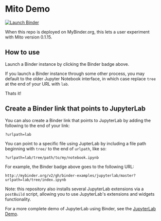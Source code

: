 # Mito Demo

[![Launch Binder](http://mybinder.org/badge_logo.svg)](https://mybinder.org/v2/gh/saga-vcs/mito-demo.git/master?urlpath=lab/tree/example/example.ipynb)

When this repo is deployed on MyBinder.org, this lets a user experiment with Mito version 0.1.15.

## How to use

Launch a Binder instance by clicking the Binder badge above.

If you launch a Binder instance through some other process, you may default to the older Jupyter Notebook interface, in which case replace `tree` at the end of your URL with `lab`.

Thats it!

## Create a Binder link that points to JupyterLab

You can also create a Binder link that points to JupyterLab by adding the following
to the end of your link:

`?urlpath=lab`

You can point to a specific file using JupterLab by including a file path
beginning with `tree/` to the end of `urlpath`, like so:

`?urlpath=lab/tree/path/to/my/notebook.ipynb`

For example, the Binder badge above goes to the following URL:

`http://mybinder.org/v2/gh/binder-examples/jupyterlab/master?urlpath=lab/tree/index.ipynb`

Note: this repository also installs several JupyterLab extensions via a `postBuild` script, allowing
you to use JupyterLab's extensions and widgets functionality.

For a more complete demo of JupyterLab using Binder, see the
[JupyterLab Demo](https://github.com/jupyterlab/jupyterlab-demo). 
 
